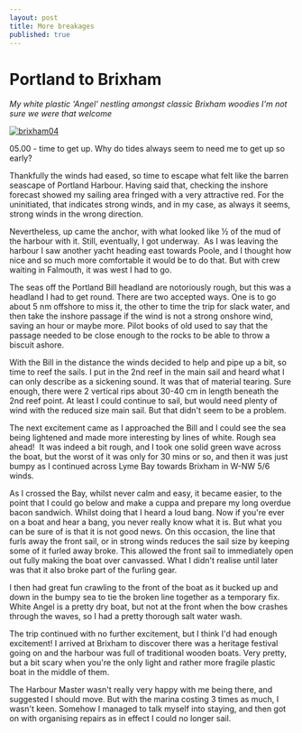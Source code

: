```yaml
---
layout: post
title: More breakages
published: true
---
```


# Portland to Brixham

*My white plastic 'Angel' nestling amongst classic Brixham woodies* *I'm not sure we were that welcome*

[![brixham04]({{site.baseurl}}/assets/brixham04.jpg)](http://digicasts.org/whiteangel/2012/12/more-breakages/brixham04/)

05.00 - time to get up. Why do tides always seem to need me to get up so early?

Thankfully the winds had eased, so time to escape what felt like the barren seascape of Portland Harbour. Having said that, checking the inshore forecast showed my sailing area fringed with a very attractive red. For the uninitiated, that indicates strong winds, and in my case, as always it seems, strong winds in the wrong direction.

Nevertheless, up came the anchor, with what looked like ½ of the mud of the harbour with it. Still, eventually, I got underway.  As I was leaving the harbour I saw another yacht heading east towards Poole, and I thought how nice and so much more comfortable it would be to do that. But with crew waiting in Falmouth, it was west I had to go.

The seas off the Portland Bill headland are notoriously rough, but this was a headland I had to get round. There are two accepted ways. One is to go about 5 nm offshore to miss it, the other to time the trip for slack water, and then take the inshore passage if the wind is not a strong onshore wind, saving an hour or maybe more. Pilot books of old used to say that the passage needed to be close enough to the rocks to be able to throw a biscuit ashore.

With the Bill in the distance the winds decided to help and pipe up a bit, so time to reef the sails. I put in the 2nd reef in the main sail and heard what I can only describe as a sickening sound. It was that of material tearing. Sure enough, there were 2 vertical rips about 30-40 cm in length beneath the 2nd reef point. At least I could continue to sail, but would need plenty of wind with the reduced size main sail. But that didn't seem to be a problem.

The next excitement came as I approached the Bill and I could see the sea being lightened and made more interesting by lines of white. Rough sea ahead!  It was indeed a bit rough, and I took one solid green wave across the boat, but the worst of it was only for 30 mins or so, and then it was just bumpy as I continued across Lyme Bay towards Brixham in W-NW 5/6 winds.

As I crossed the Bay, whilst never calm and easy, it became easier, to the point that I could go below and make a cuppa and prepare my long overdue bacon sandwich. Whilst doing that I heard a loud bang. Now if you're ever on a boat and hear a bang, you never really know what it is. But what you can be sure of is that it is not good news. On this occasion, the line that furls away the front sail, or in strong winds reduces the sail size by keeping some of it furled away broke. This allowed the front sail to immediately open out fully making the boat over canvassed. What I didn't realise until later was that it also broke part of the furling gear.

I then had great fun crawling to the front of the boat as it bucked up and down in the bumpy sea to tie the broken line together as a temporary fix. White Angel is a pretty dry boat, but not at the front when the bow crashes through the waves, so I had a pretty thorough salt water wash.

The trip continued with no further excitement, but I think I'd had enough excitement! I arrived at Brixham to discover there was a heritage festival going on and the harbour was full of traditional wooden boats. Very pretty, but a bit scary when you're the only light and rather more fragile plastic boat in the middle of them.

The Harbour Master wasn't really very happy with me being there, and suggested I should move. But with the marina costing 3 times as much, I wasn't keen. Somehow I managed to talk myself into staying, and then got on with organising repairs as in effect I could no longer sail.
